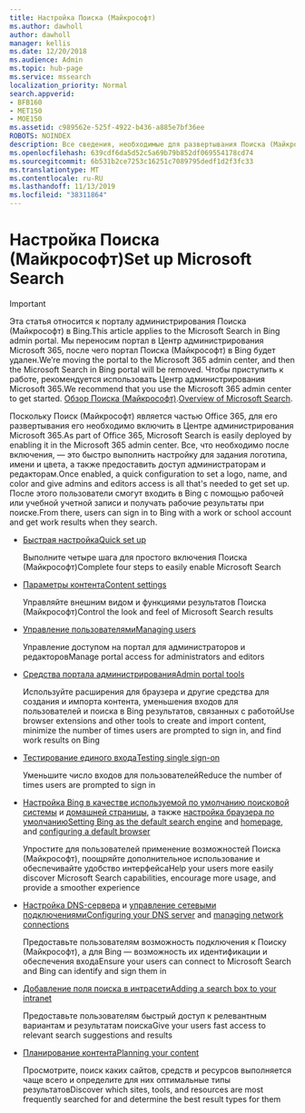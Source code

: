 ```yaml
---
title: Настройка Поиска (Майкрософт)
ms.author: dawholl
author: dawholl
manager: kellis
ms.date: 12/20/2018
ms.audience: Admin
ms.topic: hub-page
ms.service: mssearch
localization_priority: Normal
search.appverid:
- BFB160
- MET150
- MOE150
ms.assetid: c989562e-525f-4922-b436-a885e7bf36ee
ROBOTS: NOINDEX
description: Все сведения, необходимые для развертывания Поиска (Майкрософт) для организации
ms.openlocfilehash: 639cdf6da5d52c5a69b79b852df069554178cd74
ms.sourcegitcommit: 6b531b2ce7253c16251c7089795dedf1d2f3fc33
ms.translationtype: MT
ms.contentlocale: ru-RU
ms.lasthandoff: 11/13/2019
ms.locfileid: "38311864"
---
```

# <a name="set-up-microsoft-search"></a><span data-ttu-id="de6bf-103">Настройка Поиска (Майкрософт)</span><span class="sxs-lookup"><span data-stu-id="de6bf-103">Set up Microsoft Search</span></span>

> [!IMPORTANT]
> <span data-ttu-id="de6bf-104">Эта статья относится к порталу администрирования Поиска (Майкрософт) в Bing.</span><span class="sxs-lookup"><span data-stu-id="de6bf-104">This article applies to the Microsoft Search in Bing admin portal.</span></span> <span data-ttu-id="de6bf-105">Мы переносим портал в Центр администрирования Microsoft 365, после чего портал Поиска (Майкрософт) в Bing будет удален.</span><span class="sxs-lookup"><span data-stu-id="de6bf-105">We’re moving the portal to the Microsoft 365 admin center, and then the Microsoft Search in Bing portal will be removed.</span></span> <span data-ttu-id="de6bf-106">Чтобы приступить к работе, рекомендуется использовать Центр администрирования Microsoft 365.</span><span class="sxs-lookup"><span data-stu-id="de6bf-106">We recommend that you use the Microsoft 365 admin center to get started.</span></span> <span data-ttu-id="de6bf-107">[Обзор Поиска (Майкрософт)](overview-microsoft-search.md).</span><span class="sxs-lookup"><span data-stu-id="de6bf-107">[Overview of Microsoft Search](overview-microsoft-search.md).</span></span>
    
<span data-ttu-id="de6bf-108">Поскольку Поиск (Майкрософт) является частью Office 365, для его развертывания его необходимо включить в Центре администрирования Microsoft 365.</span><span class="sxs-lookup"><span data-stu-id="de6bf-108">As part of Office 365, Microsoft Search is easily deployed by enabling it in the Microsoft 365 admin center.</span></span> <span data-ttu-id="de6bf-109">Все, что необходимо после включения, — это быстро выполнить настройку для задания логотипа, имени и цвета, а также предоставить доступ администраторам и редакторам.</span><span class="sxs-lookup"><span data-stu-id="de6bf-109">Once enabled, a quick configuration to set a logo, name, and color and give admins and editors access is all that's needed to get set up.</span></span> <span data-ttu-id="de6bf-110">После этого пользователи смогут входить в Bing с помощью рабочей или учебной учетной записи и получать рабочие результаты при поиске.</span><span class="sxs-lookup"><span data-stu-id="de6bf-110">From there, users can sign in to Bing with a work or school account and get work results when they search.</span></span>

- [<span data-ttu-id="de6bf-111">Быстрая настройка</span><span class="sxs-lookup"><span data-stu-id="de6bf-111">Quick set up</span></span>](quick-set-up.md)
    
    <span data-ttu-id="de6bf-112">Выполните четыре шага для простого включения Поиска (Майкрософт)</span><span class="sxs-lookup"><span data-stu-id="de6bf-112">Complete four steps to easily enable Microsoft Search</span></span>

- [<span data-ttu-id="de6bf-113">Параметры контента</span><span class="sxs-lookup"><span data-stu-id="de6bf-113">Content settings</span></span>](content-settings.md)
    
    <span data-ttu-id="de6bf-114">Управляйте внешним видом и функциями результатов Поиска (Майкрософт)</span><span class="sxs-lookup"><span data-stu-id="de6bf-114">Control the look and feel of Microsoft Search results</span></span>
    
- [<span data-ttu-id="de6bf-115">Управление пользователями</span><span class="sxs-lookup"><span data-stu-id="de6bf-115">Managing users</span></span>](add-users.md)
    
    <span data-ttu-id="de6bf-116">Управление доступом на портал для администраторов и редакторов</span><span class="sxs-lookup"><span data-stu-id="de6bf-116">Manage portal access for administrators and editors</span></span>
    
- [<span data-ttu-id="de6bf-117">Средства портала администрирования</span><span class="sxs-lookup"><span data-stu-id="de6bf-117">Admin portal tools</span></span>](admin-portal-tools.md)
    
    <span data-ttu-id="de6bf-118">Используйте расширения для браузера и другие средства для создания и импорта контента, уменьшения входов для пользователей и поиска в Bing результатов, связанных с работой</span><span class="sxs-lookup"><span data-stu-id="de6bf-118">Use browser extensions and other tools to create and import content, minimize the number of times users are prompted to sign in, and find work results on Bing</span></span>
    
- [<span data-ttu-id="de6bf-119">Тестирование единого входа</span><span class="sxs-lookup"><span data-stu-id="de6bf-119">Testing single sign-on</span></span>](test-single-sign-on.md)
    
    <span data-ttu-id="de6bf-120">Уменьшите число входов для пользователей</span><span class="sxs-lookup"><span data-stu-id="de6bf-120">Reduce the number of times users are prompted to sign in</span></span>
    
- <span data-ttu-id="de6bf-121">[Настройка Bing в качестве используемой по умолчанию поисковой системы](set-default-search-engine.md) и [домашней страницы](set-default-homepage.md), а также [настройка браузера по умолчанию](set-default-browser.md)</span><span class="sxs-lookup"><span data-stu-id="de6bf-121">[Setting Bing as the default search engine](set-default-search-engine.md) and [homepage](set-default-homepage.md), and [configuring a default browser](set-default-browser.md)</span></span>
    
    <span data-ttu-id="de6bf-122">Упростите для пользователей применение возможностей Поиска (Майкрософт), поощряйте дополнительное использование и обеспечивайте удобство интерфейса</span><span class="sxs-lookup"><span data-stu-id="de6bf-122">Help your users more easily discover Microsoft Search capabilities, encourage more usage, and provide a smoother experience</span></span>
    
- <span data-ttu-id="de6bf-123">[Настройка DNS-сервера](advanced-dns-configuration.md) и [управление сетевыми подключениями](manage-network-connections.md)</span><span class="sxs-lookup"><span data-stu-id="de6bf-123">[Configuring your DNS server](advanced-dns-configuration.md) and [managing network connections](manage-network-connections.md)</span></span>
    
    <span data-ttu-id="de6bf-124">Предоставьте пользователям возможность подключения к Поиску (Майкрософт), а для Bing — возможность их идентификации и обеспечения входа</span><span class="sxs-lookup"><span data-stu-id="de6bf-124">Ensure your users can connect to Microsoft Search and Bing can identify and sign them in</span></span>

- [<span data-ttu-id="de6bf-125">Добавление поля поиска в интрасети</span><span class="sxs-lookup"><span data-stu-id="de6bf-125">Adding a search box to your intranet</span></span>](add-a-search-box-to-your-intranet-site.md)

    <span data-ttu-id="de6bf-126">Предоставьте пользователям быстрый доступ к релевантным вариантам и результатам поиска</span><span class="sxs-lookup"><span data-stu-id="de6bf-126">Give your users fast access to relevant search suggestions and results</span></span>

- [<span data-ttu-id="de6bf-127">Планирование контента</span><span class="sxs-lookup"><span data-stu-id="de6bf-127">Planning your content</span></span>](plan-your-content.md)
    
    <span data-ttu-id="de6bf-128">Просмотрите, поиск каких сайтов, средств и ресурсов выполняется чаще всего и определите для них оптимальные типы результатов</span><span class="sxs-lookup"><span data-stu-id="de6bf-128">Discover which sites, tools, and resources are most frequently searched for and determine the best result types for them</span></span>

  

